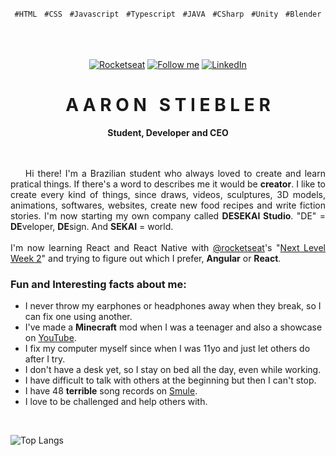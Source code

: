 <p align="center">
  <code>#HTML</code> &nbsp; <code>#CSS</code> &nbsp; <code>#Javascript</code> &nbsp; <code>#Typescript</code> &nbsp; <code>#JAVA</code> &nbsp; <code>#CSharp</code> &nbsp; <code>#Unity</code> &nbsp; <code>#Blender</code>
</p>
<br/>
<br/>
<br/>
<!-- Icons -->
<div align="center">
  <a href="https://app.rocketseat.com.br/me/aaron">
    <img alt="Rocketseat" src="https://img.shields.io/twitter/url?color=%23995599&label=Rocketseat&logo=rocketseat&logoColor=%23995599&style=flat-square&url=https%3A%2F%2Fapp.rocketseat.com.br%2Fme%2Faaron"></a>
  <!--a href="https://dev.to/euaaron" title="DEV Profile">
    <img src="https://d2fltix0v2e0sb.cloudfront.net/dev-badge.svg" alt="Aaron Stiebler C. da Silva's DEV Profile" height="22" width="50"></a-->
  <a href="https://github.com/euaaron" title="Follow Me">
    <img src="https://img.shields.io/github/followers/euaaron?label=GitHub&logo=github&logoColor=white&style=flat-square" alt="Follow me" /></a>
  <a href="https://www.linkedin.com/in/relbeits/" title="Linkedin Profile">
    <img alt="LinkedIn" src="https://img.shields.io/twitter/url?color=b&label=LinkedIn&logo=linkedin&style=flat-square&url=https%3A%2F%2Ftwitter.com%2Frelbeits_"></a>
</div>
<!-- Title -->
<div align="center">
  <h1 align="center">A A R O N &nbsp; S T I E B L E R</h1>
  <b>Student, Developer and CEO</b>
</div>
<br/>
<br/>
<!-- Main Content -->
<p align="justify">
  &nbsp;&nbsp;&nbsp;&nbsp;Hi there! I'm a Brazilian student who always loved to create and learn pratical things. If there's a word to describes me it would be <b>creator</b>. I like to create every kind of things, since draws, videos, sculptures, 3D models, animations, softwares, websites, create new food recipes and write fiction stories. I'm now starting my own company called <b>DESEKAI Studio</b>. "DE" = <b>DE</b>veloper, <b>DE</b>sign. And <b>SEKAI</b> = world.<br/>
  <br/>
  I'm now learning React and React Native with <a href="https://github.com/rocketseat">@rocketseat</a>'s "<a href="https://nextlevelweek.com/">Next Level Week 2</a>" and trying to figure out which I prefer, <b>Angular</b> or <b>React</b>.
</p>
<h3>Fun and Interesting facts about me:</h3>
<ul>
  <li>I never throw my earphones or headphones away when they break, so I can fix one using another.</li>
  <li>I've made a <b>Minecraft</b> mod when I was a teenager and also a showcase on <a href="https://www.youtube.com/watch?v=bGlQ9oIFqCk">YouTube</a>.</li>
  <li>I fix my computer myself since when I was 11yo and just let others do after I try.</li>
  <li>I don't have a desk yet, so I stay on bed all the day, even while working.</li>
  <li>I have difficult to talk with others at the beginning but then I can't stop.</li>
  <li>I have 48 <b>terrible</b> song records on <a href="https://www.smule.com/relbeits">Smule</a>.</li>
  <li>I love to be challenged and help others with.</li>
</ul>
<br/>

![Top Langs](https://github-readme-stats.vercel.app/api/top-langs/?username=euaaron&layout=compact&theme=dracula)

<!--
<img src="https://i.imgur.com/yECFhE2.png" width="100%" />
<img alt="GitHub Package.json Version" src="https://img.shields.io/github/package-json/v/desekai/desekai.github.io" />
<a href="https://app.pluralsight.com/profile/euaaron"><img width="32px" alt="Pluralsight" src="https://i.imgur.com/jZBBBWw.jpg"></a>
  <a href="https://www.sololearn.com/Profile/3510236"><img width="32px" alt="Sololearn" src="https://i.imgur.com/JYQPHyj.jpg"></a>
  <a href="https://connect.unity.com/u/aaron-stiebler">
  <img width="32px" alt="Unity Connect" src="https://i.imgur.com/akh848u.jpg">
</a>
<a href="https://steamcommunity.com/id/relbeits_/">
  <img width="32px" alt="Steam" src="https://i.imgur.com/lN9wLrE.jpg">
</a>
<a href="https://stackoverflow.com/users/9829198/relbeits?tab=profile">
    <img width="32px" alt="Stackoverflow" src="https://i.imgur.com/gZxmnyn.jpg">
  </a>
Here some emojis:
- 🔭 - 🌱 - 👯 - 🤔 - 💬 - 📫 - 😄 - ⚡
- 🖖 - 📚 - 🦏 - 🤝 - 🥰 - 👋
-->

